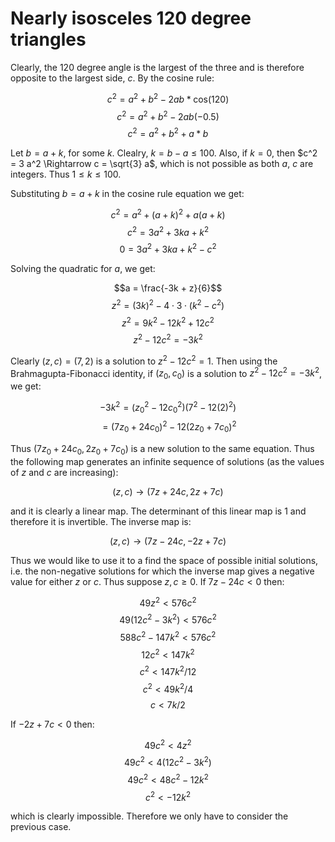# Nearly isosceles 120 degree triangles

Clearly, the $120$ degree angle is the largest of the three and is therefore opposite to the largest side, $c$. By the cosine rule:

$$c^2 = a^2 + b^2 - 2ab * \text{cos}(120)$$
$$c^2 = a^2 + b^2 - 2ab (-0.5)$$
$$c^2 = a^2 + b^2 + a * b$$

Let $b = a + k$, for some $k$. Clealry, $k = b - a \leq 100$. Also, if $k = 0$, then $c^2 = 3 a^2 \Rightarrow c = \sqrt{3} a$, which is not possible as both $a$, $c$ are integers. Thus $1 \leq k \leq 100$.

Substituting $b = a + k$ in the cosine rule equation we get:

$$c^2 = a^2 + (a + k)^2 + a (a + k)$$
$$c^2 = 3a^2 + 3ka + k^2$$
$$0 = 3a^2 + 3ka + k^2 - c^2$$

Solving the quadratic for $a$, we get:

$$a = \frac{-3k + z}{6}$$
$$z^2 = (3k)^2 - 4 \cdot 3 \cdot (k^2 - c^2)$$
$$z^2 = 9k^2 - 12 k^2 + 12 c^2$$
$$z^2 - 12 c^2 = - 3 k^2$$

Clearly $(z, c) = (7, 2)$ is a solution to $z^2 - 12 c^2 = 1$. Then using the Brahmagupta-Fibonacci identity, if $(z_0, c_0)$ is a solution to $z^2 - 12 c^2 = - 3 k^2$, we get:

$$-3k^2 = (z_0^2 - 12 c_0^2) (7^2 - 12 (2)^2)$$
$$= (7z_0 + 24c_0)^2 - 12 (2z_0 + 7c_0)^2$$

Thus $(7z_0 + 24c_0, 2z_0 + 7c_0)$ is a new solution to the same equation. Thus the following map generates an infinite sequence of solutions (as the values of $z$ and $c$ are increasing):

$$(z, c) \rightarrow (7z + 24c, 2z + 7c)$$

and it is clearly a linear map. The determinant of this linear map is $1$ and therefore it is invertible. The inverse map is:

$$(z, c) \rightarrow (7z - 24c, -2z + 7c)$$

Thus we would like to use it to a find the space of possible initial solutions, i.e. the non-negative solutions for which the inverse map gives a negative value for either $z$ or $c$. Thus suppose $z, c \geq 0$. If $7z - 24c < 0$ then:

$$49z^2 < 576c^2$$
$$49(12c^2 - 3k^2) < 576c^2$$
$$588c^2 - 147k^2 < 576c^2$$
$$12c^2 < 147k^2$$
$$c^2 < 147k^2 / 12$$
$$c^2 < 49k^2 / 4$$
$$c < 7k / 2$$

If $-2z + 7c < 0$ then:

$$49c^2 < 4z^2$$
$$49c^2 < 4(12c^2 - 3k^2)$$
$$49c^2 < 48c^2 - 12k^2$$
$$c^2 < -12k^2$$

which is clearly impossible. Therefore we only have to consider the previous case.
